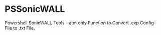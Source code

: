 # PSSonicWALL

Powershell SonicWALL Tools - atm only Function to Convert .exp Config-File to .txt File.
